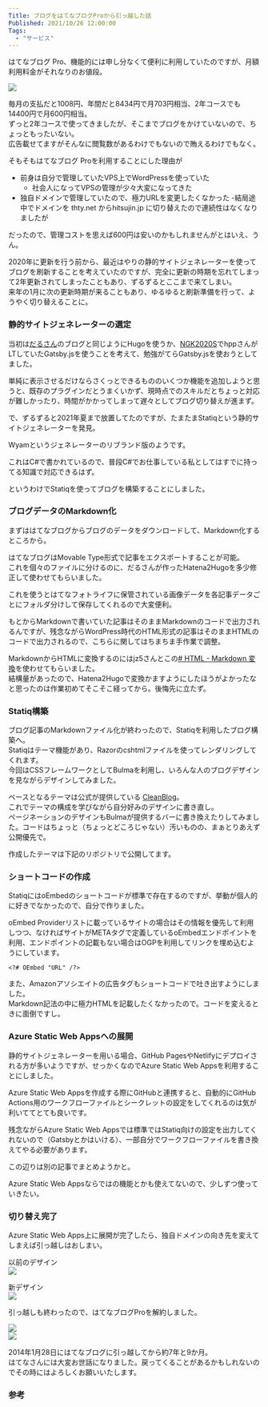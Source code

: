 ```yaml
---
Title: ブログをはてなブログProから引っ越した話
Published: 2021/10/26 12:00:00
Tags:
  - "サービス"
---
```


はてなブログ Pro、機能的には申し分なくて便利に利用していたのですが、月額利用料金がそれなりのお値段。  

![](price.png) 

毎月の支払だと1008円、年間だと8434円で月703円相当、2年コースでも14400円で月600円相当。  
ずっと2年コースで使ってきましたが、そこまでブログをかけていないので、ちょっともったいない。  
広告載せてますがそんなに閲覧数があるわけでもないので賄えるわけでもなく。

そもそもはてなブログ Proを利用することにした理由が

- 前身は自分で管理していたVPS上でWordPressを使っていた
  - 社会人になってVPSの管理が少々大変になってきた
- 独自ドメインで管理していたので、極力URLを変更したくなかった
  -結局途中でドメインを thty.net からhitsujin.jp に切り替えたので連続性はなくなりましたが

だったので、管理コストを思えば600円は安いのかもしれませんがとはいえ、うん。  

2020年に更新を行う前から、最近はやりの静的サイトジェネレーターを使ってブログを刷新することを考えていたのですが、完全に更新の時期を忘れてしまって2年更新されてしまったこともあり、ずるずるとここまで来てしまい。  
来年の1月に次の更新時期が来ることもあり、ゆるゆると刷新準備を行って、ようやく切り替えることに。  

### 静的サイトジェネレーターの選定  
当初は[だるさん](https://daruyanagi.jp/)のブログと同じようにHugoを使うか、[NGK2020S](https://ngk2020s.netlify.app)でhppさんがLTしていたGatsby.jsを使うことを考えて、勉強がてらGatsby.jsを使おうとしてました。  

単純に表示させるだけならさくっとできるもののいくつか機能を追加しようと思うと、既存のプラグインだとうまくいかず、現時点でのスキルだとちょっと対応が難しかったり、時間がかかってしまって遅々としてブログ切り替えが進まず。  

で、ずるずると2021年夏まで放置してたのですが、たまたまStatiqという静的サイトジェネレーターを発見。  

Wyamというジェネレーターのリブランド版のようです。  

これはC#で書かれているので、普段C#でお仕事している私としてはすでに持ってる知識で対応できるはず。  

<?# OEmbed "https://twitter.com/hitsuji_no_hito/status/1422225904793571328" /?>

というわけでStatiqを使ってブログを構築することにしました。  

### ブログデータのMarkdown化  

まずははてなブログからブログのデータをダウンロードして、Markdown化するところから。  

はてなブログはMovable Type形式で記事をエクスポートすることが可能。  
これを個々のファイルに分けるのに、だるさんが作ったHatena2Hugoを多少修正して使わせてもらいました。  

<?# OEmbed "https://blog.daruyanagi.jp/entry/2020/05/04/0251/" /?>

これを使うとはてなフォトライフに保管されている画像データを各記事データごとにフォルダ分けして保存してくれるので大変便利。  

もとからMarkdownで書いていた記事はそのままMarkdownのコードで出力されるんですが、残念ながらWordPress時代のHTML形式の記事はそのままHTMLのコードで出力されるので、こちらに関してはちまちま手作業で調整。  

MarkdownからHTMLに変換するのにはjz5さんとこの[# HTML - Markdown 変換](https://pronama.jp/md/)を使わせてもらいました。  
結構量があったので、Hatena2Hugoで変換かますようにしたほうがよかったなと思ったのは作業初めてそこそこ経ってから。後悔先に立たず。

### Statiq構築
ブログ記事のMarkdownファイル化が終わったので、Statiqを利用したブログ構築へ。  
Statiqはテーマ機能があり、Razorのcshtmlファイルを使ってレンダリングしてくれます。  
今回はCSSフレームワークとしてBulmaを利用し、いろんな人のブログデザインを見ながらデザインしてみました。  

<?# OEmbed "https://twitter.com/hitsuji_no_hito/status/1445061850521948161" /?>

ベースとなるテーマは公式が提供している [CleanBlog](https://github.com/statiqdev/CleanBlog)。  
これでテーマの構成を学びながら自分好みのデザインに書き直し。  
ページネーションのデザインもBulmaが提供するバーに書き換えたりしてみました。コードはちょっと（ちょっとどころじゃない）汚いものの、まぁとりあえず公開優先で。  

作成したテーマは下記のリポジトリで公開してます。  
<?# OEmbed "https://github.com/Ovis/HitsujinBlogTheme" /?>


### ショートコードの作成  
StatiqにはoEmbedのショートコードが標準で存在するのですが、挙動が個人的に好きでなかったので、自分で作りました。  

oEmbed Providerリストに載っているサイトの場合はその情報を優先して利用しつつ、なければサイトがMETAタグで定義しているoEmbedエンドポイントを利用、エンドポイントの記載もない場合はOGPを利用してリンクを埋め込むようにしています。  

```
<?# OEmbed "URL" /?>
```

<?# OEmbed "https://github.com/Ovis/blog.hitsujin.jp/blob/ed9d18896fee4c775b3931e0e08daee409e8b1ff/BlogGenerator/ShortCodes/OEmbedShortCodes.cs" /?>

また、Amazonアソシエイトの広告タグもショートコードで吐き出すようにしました。  
Markdown記法の中に極力HTMLを記載したくなかったので。コードを変えるときに面倒ですし。  

<?# OEmbed "https://github.com/Ovis/blog.hitsujin.jp/blob/ed9d18896fee4c775b3931e0e08daee409e8b1ff/BlogGenerator/ShortCodes/OEmbedShortCodes.cs" /?>

### Azure Static Web Appsへの展開
静的サイトジェネレーターを用いる場合、GitHub PagesやNetlifyにデプロイされる方が多いようですが、せっかくなのでAzure Static Web Appsを利用することにしました。  

Azure Static Web Appsを作成する際にGitHubと連携すると、自動的にGitHub Actions用のワークフローファイルとシークレットの設定をしてくれるのは気が利いててとても良いです。

残念ながらAzure Static Web Appsでは標準ではStatiq向けの設定を出力してくれないので（Gatsbyとかはいける）、一部自分でワークフローファイルを書き換えてやる必要があります。  

この辺りは別の記事でまとめようかと。  

Azure Static Web Appsならではの機能とかも使えてないので、少しずつ使っていきたい。  

### 切り替え完了  

Azure Static Web Apps上に展開が完了したら、独自ドメインの向き先を変えてしまえば引っ越しはおしまい。  

以前のデザイン  
![](before.png)   

新デザイン  
![](after.png)   

引っ越しも終わったので、はてなブログProを解約しました。  

![](hatenapro1.png)   
![](hatenapro2.png)   


<?# OEmbed "https://pandora.hateblo.jp/entry/2014/01/28/232151" /?>
2014年1月28日にはてなブログに引っ越してから約7年と9か月。  
はてなさんには大変お世話になりました。戻ってくることがあるかもしれないのでその時にはよろしくお願いいたします。

### 参考

<?# OEmbed "https://qiita.com/MeilCli/items/425a5436aced08ba7062" /?>

<?# OEmbed "https://blog.raysostyle.com/posts/2021-01-01-00.html" /?>

<?# OEmbed "https://aadojo.alterbooth.com/entry/2020/12/02/090000" /?>